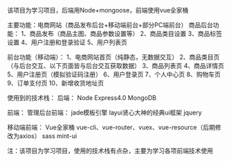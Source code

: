 该项目为学习项目，后端用Node+mongoose，前端使用vue全家桶

主要功能：电商网站（商品发布后台+移动端前台+部分PC端前台）
商品后台功能：
1、商品发布（商品主图、商品参数设置等）
2、商品类目设置
3、商品标签设置
4、用户注册和登录验证
5、用户列表页
			
			
前台功能（移动端）：
1、电商网站首页（纯静态，无数据交互）
2、商品类目页（与后台交互、以下页面皆与后台交互获取数据）
3、商品列表页
4、商品详情页
5、用户注册页（模拟验证码注册）
6、用户登录页
7、个人中心页
8、购物车页
9、订单支付页
10、新增收货地址页
			
使用到的技术栈：
后端：
	Node
	Express4.0
	MongoDB


前端：
管理后台前端：
jade模板引擎
layui贤心大神的经典ui框架
jquery
	
移动端前端：
Vue全家桶 vue-cli、vue-router、vuex、vue-resource（后期修改为axios）
sass
mint-ui

注：该项目为学习项目，使用的技术栈有点杂，主要为学习各项前端技术使用